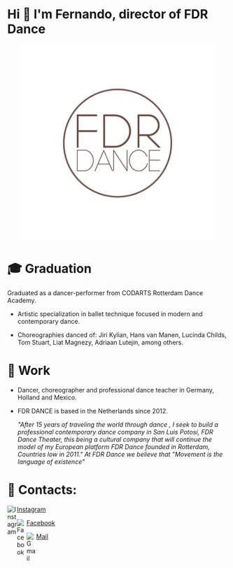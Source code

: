 # Hi 👋 I'm Fernando, director of FDR Dance
<p align="center">
<img alt="FDR" title="FDR" src="./FDR Logo.jpeg" width="450">
</p>

# 🎓 Graduation
Graduated as a dancer-performer from CODARTS Rotterdam Dance Academy. 
 
   - Artistic specialization in ballet technique focused in modern and contemporary dance.

   - Choreographies danced of: Jiri Kylian, Hans van Manen, Lucinda Childs, Tom Stuart, Liat Magnezy, Adriaan Lutejin, among others.

# 💼 Work
- Dancer, choreographer and professional dance teacher in Germany, Holland and Mexico. 

- FDR DANCE is based in the Netherlands since 2012.

   *"After 15 years of traveling the world through dance , I seek to build a professional contemporary dance company in San Luis Potosí, FDR Dance Theater, this being a cultural company that will continue the model of my European platform FDR Dance founded in Rotterdam, Countries low in 2011."
At FDR Dance we believe that "Movement is the language of existence"*

# 📱 Contacts:
<a href="https://www.instagram.com/FDRDance/">
  <img align="left" alt="Instagram" width="22px" src="https://cdn.jsdelivr.net/npm/simple-icons@v3/icons/instagram.svg" />
  <span>Instagram</span>
</a> <p></p>
<a href="https://www.facebook.com/fdrdancecompany/">
  <img align="left" alt="Facebook" width="22px" src="https://cdn.jsdelivr.net/npm/simple-icons@v3/icons/facebook.svg" />
  <span>Facebook</span>
</a><p></p>
<a href="mailto:fdrdance@gmail.com">
  <img align="left" alt="Gmail" width="22px" src="https://cdn.jsdelivr.net/npm/simple-icons@v3/icons/gmail.svg" />
  <span>Mail</span>
</a><p></p>

